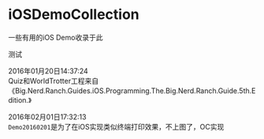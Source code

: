 # iOSDemoCollection
一些有用的iOS Demo收录于此

测试

2016年01月20日14:37:24  
  Quiz和WorldTrotter工程来自《Big.Nerd.Ranch.Guides.iOS.Programming.The.Big.Nerd.Ranch.Guide.5th.Edition.》  
  
2016年02月01日17:32:13  
  `Demo20160201`是为了在iOS实现类似终端打印效果，不上图了，OC实现
  
